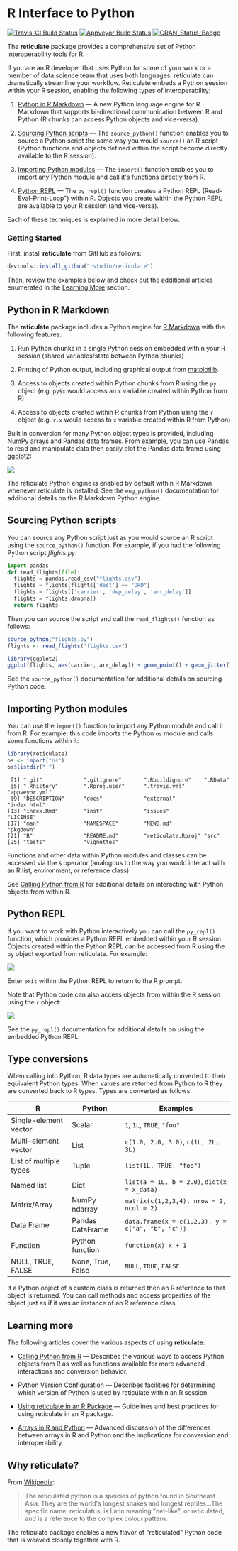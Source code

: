 
R Interface to Python
=====================

[![Travis-CI Build Status](https://travis-ci.org/rstudio/reticulate.svg?branch=master)](https://travis-ci.org/rstudio/reticulate) [![Appveyor Build Status](https://ci.appveyor.com/api/projects/status/github/rstudio/reticulate?svg=true)](https://ci.appveyor.com/project/rstudio/reticulate) [![CRAN\_Status\_Badge](https://www.r-pkg.org/badges/version/reticulate)](https://cran.r-project.org/package=reticulate)

The **reticulate** package provides a comprehensive set of Python interoperability tools for R.

If you are an R developer that uses Python for some of your work or a member of data science team that uses both languages, reticulate can dramatically streamline your workflow. Reticulate embeds a Python session within your R session, enabling the following types of interoperability:

1.  [Python in R Markdown](#python-in-r-markdown) — A new Python language engine for R Markdown that supports bi-directional communication between R and Python (R chunks can access Python objects and vice-versa).

2.  [Sourcing Python scripts](#sourcing-python-scripts) — The `source_python()` function enables you to source a Python script the same way you would `source()` an R script (Python functions and objects defined within the script become directly available to the R session).

3.  [Importing Python modules](#importing-python-modules) — The `import()` function enables you to import any Python module and call it's functions directly from R.

4.  [Python REPL](#python-repl) — The `py_repl()` function creates a Python REPL (Read-Eval-Print-Loop") within R. Objects you create within the Python REPL are available to your R session (and vice-versa).

Each of these techniques is explained in more detail below.

### Getting Started

First, install **reticulate** from GitHub as follows:

``` r
devtools::install_github("rstudio/reticulate")
```

Then, review the examples below and check out the additional articles enumerated in the [Learning More](#learning-more) section.

Python in R Markdown
--------------------

The **reticulate** package includes a Python engine for [R Markdown](http://rmarkdown.rstudio.com) with the following features:

1.  Run Python chunks in a single Python session embedded within your R session (shared variables/state between Python chunks)

2.  Printing of Python output, including graphical output from [matplotlib](https://matplotlib.org/).

3.  Access to objects created within Python chunks from R using the `py` object (e.g. `py$x` would access an `x` variable created within Python from R).

4.  Access to objects created within R chunks from Python using the `r` object (e.g. `r.x` would access to `x` variable created within R from Python)

Built in conversion for many Python object types is provided, including [NumPy](http://www.numpy.org/) arrays and [Pandas](https://pandas.pydata.org/) data frames. From example, you can use Pandas to read and manipulate data then easily plot the Pandas data frame using [ggplot2](http://ggplot2.org/):

<img src="images/rmarkdown_engine_zoomed.png" class="screenshot" />

The reticulate Python engine is enabled by default within R Markdown whenever reticulate is installed. See the `eng_python()` documentation for additional details on the R Markdown Python engine.

Sourcing Python scripts
-----------------------

You can source any Python script just as you would source an R script using the `source_python()` function. For example, if you had the following Python script *flights.py*:

``` python
import pandas
def read_flights(file):
  flights = pandas.read_csv("flights.csv")
  flights = flights[flights['dest'] == "ORD"]
  flights = flights[['carrier', 'dep_delay', 'arr_delay']]
  flights = flights.dropna()
  return flights
```

Then you can source the script and call the `read_flights()` function as follows:

``` r
source_python("flights.py")
flights <- read_flights("flights.csv")

library(ggplot2)
ggplot(flights, aes(carrier, arr_delay)) + geom_point() + geom_jitter()
```

See the `source_python()` documentation for additional details on sourcing Python code.

Importing Python modules
------------------------

You can use the `import()` function to import any Python module and call it from R. For example, this code imports the Python `os` module and calls some functions within it:

``` r
library(reticulate)
os <- import("os")
os$listdir(".")
```

     [1] ".git"             ".gitignore"       ".Rbuildignore"    ".RData"          
     [5] ".Rhistory"        ".Rproj.user"      ".travis.yml"      "appveyor.yml"    
     [9] "DESCRIPTION"      "docs"             "external"         "index.html"      
    [13] "index.Rmd"        "inst"             "issues"           "LICENSE"         
    [17] "man"              "NAMESPACE"        "NEWS.md"          "pkgdown"         
    [21] "R"                "README.md"        "reticulate.Rproj" "src"             
    [25] "tests"            "vignettes"      

Functions and other data within Python modules and classes can be accessed via the `$` operator (analogous to the way you would interact with an R list, environment, or reference class).

See [Calling Python from R](https://rstudio.github.io/reticulate/articles/calling_python.html) for additional details on interacting with Python objects from within R.

Python REPL
-----------

If you want to work with Python interactively you can call the `py_repl()` function, which provides a Python REPL embedded within your R session. Objects created within the Python REPL can be accessed from R using the `py` object exported from reticulate. For example:

<img src="images/python_repl.png" class="screenshot" />

Enter `exit` within the Python REPL to return to the R prompt.

Note that Python code can also access objects from within the R session using the `r` object:

<img src="images/python_r_object.png" class="screenshot" />

See the `py_repl()` documentation for additional details on using the embedded Python REPL.

Type conversions
----------------

When calling into Python, R data types are automatically converted to their equivalent Python types. When values are returned from Python to R they are converted back to R types. Types are converted as follows:

| R                      | Python            | Examples                                         |
|------------------------|-------------------|--------------------------------------------------|
| Single-element vector  | Scalar            | `1`, `1L`, `TRUE`, `"foo"`                       |
| Multi-element vector   | List              | `c(1.0, 2.0, 3.0)`, `c(1L, 2L, 3L)`              |
| List of multiple types | Tuple             | `list(1L, TRUE, "foo")`                          |
| Named list             | Dict              | `list(a = 1L, b = 2.0)`, `dict(x = x_data)`      |
| Matrix/Array           | NumPy ndarray     | `matrix(c(1,2,3,4), nrow = 2, ncol = 2)`         |
| Data Frame             | Pandas DataFrame  | `data.frame(x = c(1,2,3), y = c("a", "b", "c"))` |
| Function               | Python function   | `function(x) x + 1`                              |
| NULL, TRUE, FALSE      | None, True, False | `NULL`, `TRUE`, `FALSE`                          |

If a Python object of a custom class is returned then an R reference to that object is returned. You can call methods and access properties of the object just as if it was an instance of an R reference class.

Learning more
-------------

The following articles cover the various aspects of using **reticulate**:

-   [Calling Python from R](https://rstudio.github.io/reticulate/articles/calling_python.html) — Describes the various ways to access Python objects from R as well as functions available for more advanced interactions and conversion behavior.

-   [Python Version Configuration](https://rstudio.github.io/reticulate/articles/versions.html) — Describes facilities for determining which version of Python is used by reticulate within an R session.

-   [Using reticulate in an R Package](https://rstudio.github.io/reticulate/articles/package.html) — Guidelines and best practices for using reticulate in an R package.

-   [Arrays in R and Python](https://rstudio.github.io/reticulate/articles/arrays.html) — Advanced discussion of the differences between arrays in R and Python and the implications for conversion and interoperability.

Why reticulate?
---------------

From [Wikipedia](https://en.wikipedia.org/wiki/Reticulated_python):

> The reticulated python is a speicies of python found in Southeast Asia. They are the world's longest snakes and longest reptiles...The specific name, reticulatus, is Latin meaning "net-like", or reticulated, and is a reference to the complex colour pattern.

The reticulate package enables a new flavor of "reticulated" Python code that is weaved closely together with R.
